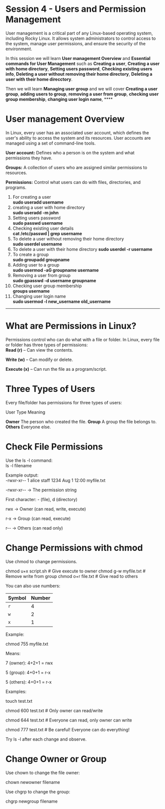 # Session 4 - Users and Permission Management

User management is a critical part of any Linux-based operating system, including Rocky Linux. It allows system administrators to control access to the system, manage user permissions, and ensure the security of the environment.

In this session we will learn **User management Overview** and **Essential commands for User Management** such as **Creating a user**, **Creating a user with home directory**, **Setting users password**, **Checking existing users info**, **Deleting a user without removing their home directory**, **Deleting a user with their home direcctory**.

Then we will learn **Managing user group** and we will cover **Creating a user group**, **adding users to group**, **removing a user from group**, **checking user group membership**, **changing user login name**, ****

# User management Overview

In Linux, every user has an associated user account, which defines the user's ability to access the system and its resources. User accounts are managed using a set of command-line tools.

**User account:** Defines who a person is on the system and what permissions they have.

**Groups:** A collection of users who are assigned similar permissions to resources.

**Permissions:** Control what users can do with files, directories, and programs.

1. For creating a user  
**sudo useradd username**
2. creating a user with home directory  
**sudo useradd -m john**
3. Setting users password  
**sudo passwd username**
4. Checking existing user details  
**cat /etc/passwd | grep username**
5. To delete a user without removing their home directory  
**sudo userdel username**  
6. To delete a user with their home directory
**sudo userdel -r username**
7. To create a group  
**sudo groupadd groupname**
8. Adding user to a group  
**sudo usermod -aG groupname username**
9. Removing a user from group  
**sudo gpasswd -d username groupname**
10. Checking user group membership  
**groups username**
11. Changing user login name  
**sudo usermod -l new_username old_username**

------------------------------------------------------------------------------------------------------------------------------------------------------------------------------------------

# What are Permissions in Linux?  
Permissions control who can do what with a file or folder. In Linux, every file or folder has three types of permissions:  
**Read (r)** – Can view the contents.

**Write (w)** – Can modify or delete.

**Execute (x)** – Can run the file as a program/script.

# Three Types of Users  
Every file/folder has permissions for three types of users:

User Type	Meaning  

**Owner**	The person who created the file.
**Group**	A group the file belongs to.
**Others**	Everyone else.


#  Check File Permissions  

Use the ls -l command:  
ls -l filename  

Example output:  
-rwxr-xr-- 1 alice staff 1234 Aug 1 12:00 myfile.txt  

-rwxr-xr-- → The permission string

First character: - (file), d (directory)

rwx → Owner (can read, write, execute)

r-x → Group (can read, execute)

r-- → Others (can read only)

# Change Permissions with chmod  

Use chmod to change permissions.  

chmod u+x script.sh      # Give execute to owner
chmod g-w myfile.txt     # Remove write from group
chmod o+r file.txt       # Give read to others

You can also use numbers:  

| Symbol | Number |
| ------ | ------ |
| `r`    | 4      |
| `w`    | 2      |
| `x`    | 1      |

Example:  

chmod 755 myfile.txt  

Means:

7 (owner): 4+2+1 = rwx

5 (group): 4+0+1 = r-x

5 (others): 4+0+1 = r-x

Examples:  

touch test.txt  

chmod 600 test.txt   # Only owner can read/write  

chmod 644 test.txt   # Everyone can read, only owner can write  

chmod 777 test.txt   # Be careful! Everyone can do everything!  


Try ls -l after each change and observe.  



# Change Owner or Group  

Use chown to change the file owner:  

chown newowner filename  

Use chgrp to change the group:  

chgrp newgroup filename  


























